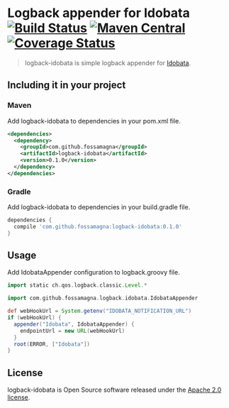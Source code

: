 # Logback appender for Idobata [![Build Status][travis-image]][travis-url] [![Maven Central][maven-central-image]][maven-central-url] [![Coverage Status][coveralls-image]][coveralls-url]

> logback-idobata is simple logback appender for [Idobata](https://idobata.io/).

## Including it in your project

### Maven

Add logback-idobata to dependencies in your pom.xml file.

```xml
<dependencies>
  <dependency>
    <groupId>com.github.fossamagna</groupId>
    <artifactId>logback-idobata</artifactId>
    <version>0.1.0</version>
  </dependency>
</dependencies>
```

### Gradle

Add logback-idobata to dependencies in your build.gradle file.

```groovy
dependencies {
  compile 'com.github.fossamagna:logback-idobata:0.1.0'
}
```

## Usage

Add IdobataAppender configuration to logback.groovy file.

```groovy
import static ch.qos.logback.classic.Level.*

import com.github.fossamagna.logback.idobata.IdobataAppender

def webHookUrl = System.getenv("IDOBATA_NOTIFICATION_URL")
if (webHookUrl) {
  appender("Idobata", IdobataAppender) {
    endpointUrl = new URL(webHookUrl)
  }
  root(ERROR, ["Idobata"])
}
```

## License
logback-idobata is Open Source software released under the [Apache 2.0 license](http://www.apache.org/licenses/LICENSE-2.0.html).

[travis-image]:https://travis-ci.org/fossamagna/logback-idobata.svg?branch=master
[travis-url]:https://travis-ci.org/fossamagna/logback-idobata
[maven-central-image]:https://maven-badges.herokuapp.com/maven-central/com.github.fossamagna/logback-idobata/badge.svg
[maven-central-url]:https://maven-badges.herokuapp.com/maven-central/com.github.fossamagna/logback-idobata
[coveralls-image]:https://coveralls.io/repos/github/fossamagna/logback-idobata/badge.svg?branch=master
[coveralls-url]:https://coveralls.io/github/fossamagna/logback-idobata?branch=master

